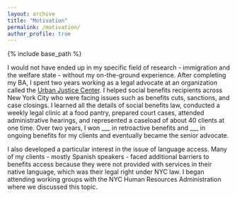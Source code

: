 ```yaml
---
layout: archive
title: "Motivation"
permalink: /motivation/
author_profile: true
---
```


{% include base_path %}

I would not have ended up in my specific field of research - immigration and the welfare state - without my on-the-ground experience. After completing my BA, I spent two years working as a legal advocate at an organization called the [Urban Justice Center](https://www.urbanjustice.org/). I helped social benefits recipients across New York City who were facing issues such as benefits cuts, sanctions, and case closings. I learned all the details of social benefits law, conducted a weekly legal clinic at a food pantry, prepared court cases, attended administrative hearings, and represented a caseload of about 40 clients at one time. Over two years, I won ___ in retroactive benefits and ___ in ongoing benefits for my clients and eventually became the senior advocate. 

I also developed a particular interest in the issue of language access. Many of my clients - mostly Spanish speakers - faced additional barriers to benefits access because they were not provided with services in their native language, which was their legal right under NYC law. I began attending working groups with the NYC Human Resources Administration where we discussed this topic. 
